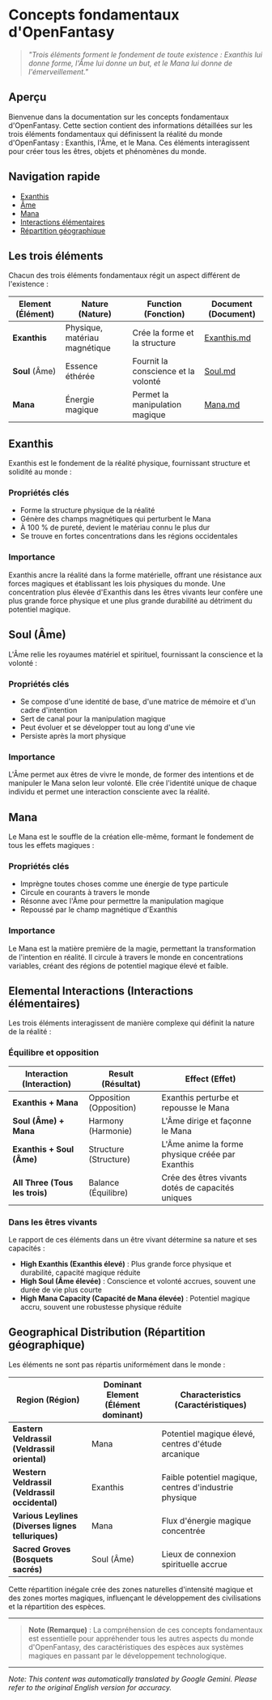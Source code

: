 # Concepts fondamentaux d'OpenFantasy

> *"Trois éléments forment le fondement de toute existence : Exanthis lui donne forme, l'Âme lui donne un but, et le Mana lui donne de l'émerveillement."*

## Aperçu

Bienvenue dans la documentation sur les concepts fondamentaux d'OpenFantasy. Cette section contient des informations détaillées sur les trois éléments fondamentaux qui définissent la réalité du monde d'OpenFantasy : Exanthis, l'Âme, et le Mana. Ces éléments interagissent pour créer tous les êtres, objets et phénomènes du monde.

## Navigation rapide

- [Exanthis](#exanthis)
- [Âme](#soul)
- [Mana](#mana)
- [Interactions élémentaires](#elemental-interactions)
- [Répartition géographique](#geographical-distribution)

## Les trois éléments

Chacun des trois éléments fondamentaux régit un aspect différent de l'existence :

| Element (Élément) | Nature (Nature) | Function (Fonction) | Document (Document) |
|---------|--------|----------|----------|
| **Exanthis** | Physique, matériau magnétique | Crée la forme et la structure | [Exanthis.md](Exanthis.md) |
| **Soul** (Âme) | Essence éthérée | Fournit la conscience et la volonté | [Soul.md](Soul.md) |
| **Mana** | Énergie magique | Permet la manipulation magique | [Mana.md](Mana.md) |

## Exanthis

Exanthis est le fondement de la réalité physique, fournissant structure et solidité au monde :

### Propriétés clés

- Forme la structure physique de la réalité
- Génère des champs magnétiques qui perturbent le Mana
- À 100 % de pureté, devient le matériau connu le plus dur
- Se trouve en fortes concentrations dans les régions occidentales

### Importance

Exanthis ancre la réalité dans la forme matérielle, offrant une résistance aux forces magiques et établissant les lois physiques du monde. Une concentration plus élevée d'Exanthis dans les êtres vivants leur confère une plus grande force physique et une plus grande durabilité au détriment du potentiel magique.

## Soul (Âme)

L'Âme relie les royaumes matériel et spirituel, fournissant la conscience et la volonté :

### Propriétés clés

- Se compose d'une identité de base, d'une matrice de mémoire et d'un cadre d'intention
- Sert de canal pour la manipulation magique
- Peut évoluer et se développer tout au long d'une vie
- Persiste après la mort physique

### Importance

L'Âme permet aux êtres de vivre le monde, de former des intentions et de manipuler le Mana selon leur volonté. Elle crée l'identité unique de chaque individu et permet une interaction consciente avec la réalité.

## Mana

Le Mana est le souffle de la création elle-même, formant le fondement de tous les effets magiques :

### Propriétés clés

- Imprègne toutes choses comme une énergie de type particule
- Circule en courants à travers le monde
- Résonne avec l'Âme pour permettre la manipulation magique
- Repoussé par le champ magnétique d'Exanthis

### Importance

Le Mana est la matière première de la magie, permettant la transformation de l'intention en réalité. Il circule à travers le monde en concentrations variables, créant des régions de potentiel magique élevé et faible.

## Elemental Interactions (Interactions élémentaires)

Les trois éléments interagissent de manière complexe qui définit la nature de la réalité :

### Équilibre et opposition

| Interaction (Interaction) | Result (Résultat) | Effect (Effet) |
|-------------|--------|--------|
| **Exanthis + Mana** | Opposition (Opposition) | Exanthis perturbe et repousse le Mana |
| **Soul (Âme) + Mana** | Harmony (Harmonie) | L'Âme dirige et façonne le Mana |
| **Exanthis + Soul (Âme)** | Structure (Structure) | L'Âme anime la forme physique créée par Exanthis |
| **All Three (Tous les trois)** | Balance (Équilibre) | Crée des êtres vivants dotés de capacités uniques |

### Dans les êtres vivants

Le rapport de ces éléments dans un être vivant détermine sa nature et ses capacités :

- **High Exanthis (Exanthis élevé)** : Plus grande force physique et durabilité, capacité magique réduite
- **High Soul (Âme élevée)** : Conscience et volonté accrues, souvent une durée de vie plus courte
- **High Mana Capacity (Capacité de Mana élevée)** : Potentiel magique accru, souvent une robustesse physique réduite

## Geographical Distribution (Répartition géographique)

Les éléments ne sont pas répartis uniformément dans le monde :

| Region (Région) | Dominant Element (Élément dominant) | Characteristics (Caractéristiques) |
|--------|------------------|-----------------|
| **Eastern Veldrassil (Veldrassil oriental)** | Mana | Potentiel magique élevé, centres d'étude arcanique |
| **Western Veldrassil (Veldrassil occidental)** | Exanthis | Faible potentiel magique, centres d'industrie physique |
| **Various Leylines (Diverses lignes telluriques)** | Mana | Flux d'énergie magique concentrée |
| **Sacred Groves (Bosquets sacrés)** | Soul (Âme) | Lieux de connexion spirituelle accrue |

Cette répartition inégale crée des zones naturelles d'intensité magique et des zones mortes magiques, influençant le développement des civilisations et la répartition des espèces.

---

> **Note (Remarque)** : La compréhension de ces concepts fondamentaux est essentielle pour appréhender tous les autres aspects du monde d'OpenFantasy, des caractéristiques des espèces aux systèmes magiques en passant par le développement technologique.


---
_Note: This content was automatically translated by Google Gemini. Please refer to the original English version for accuracy._